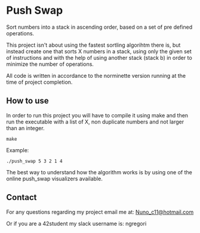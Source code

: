 # Push Swap

Sort numbers into a stack in ascending order, based on a set of pre defined operations.

This project isn't about using the fastest sortling algorihtm there is, but instead create one that sorts X numbers in a stack, using only the given set of instructions and with the help of using another stack (stack b) in order to minimize the number of operations.

All code is written in accordance to the norminette version running at the time of project completion.

## How to use

In order to run this project you will have to compile it using make and then run the executable with a list of X, non duplicate numbers and not larger than an integer.

```
make
```

Example:

```
./push_swap 5 3 2 1 4
```

The best way to understand how the algorithm works is by using one of the online push_swap visualizers available.

## Contact

For any questions regarding my project email me at: Nuno_c11@hotmail.com

Or if you are a 42student my slack username is: ngregori
